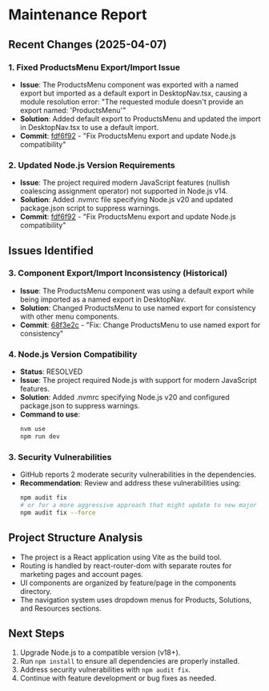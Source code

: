 # Maintenance Report

## Recent Changes (2025-04-07)

### 1. Fixed ProductsMenu Export/Import Issue
- **Issue**: The ProductsMenu component was exported with a named export but imported as a default export in DesktopNav.tsx, causing a module resolution error: "The requested module doesn't provide an export named: 'ProductsMenu'"
- **Solution**: Added default export to ProductsMenu and updated the import in DesktopNav.tsx to use a default import.
- **Commit**: [fdf6f92](https://github.com/hanzoai/hanzo.ai/commit/fdf6f92) - "Fix ProductsMenu export and update Node.js compatibility"

### 2. Updated Node.js Version Requirements
- **Issue**: The project required modern JavaScript features (nullish coalescing assignment operator) not supported in Node.js v14.
- **Solution**: Added .nvmrc file specifying Node.js v20 and updated package.json script to suppress warnings.
- **Commit**: [fdf6f92](https://github.com/hanzoai/hanzo.ai/commit/fdf6f92) - "Fix ProductsMenu export and update Node.js compatibility"



## Issues Identified

### 3. Component Export/Import Inconsistency (Historical)
- **Issue**: The ProductsMenu component was using a default export while being imported as a named export in DesktopNav.
- **Solution**: Changed ProductsMenu to use named export for consistency with other menu components.
- **Commit**: [68f3e2c](https://github.com/hanzoai/hanzo.ai/commit/68f3e2c) - "Fix: Change ProductsMenu to use named export for consistency"

### 4. Node.js Version Compatibility
- **Status**: RESOLVED
- **Issue**: The project required Node.js with support for modern JavaScript features.
- **Solution**: Added .nvmrc specifying Node.js v20 and configured package.json to suppress warnings.
- **Command to use**: 
  ```bash
  nvm use
  npm run dev
  ```

### 3. Security Vulnerabilities
- GitHub reports 2 moderate security vulnerabilities in the dependencies.
- **Recommendation**: Review and address these vulnerabilities using:
  ```bash
  npm audit fix
  # or for a more aggressive approach that might update to new major versions
  npm audit fix --force
  ```

## Project Structure Analysis
- The project is a React application using Vite as the build tool.
- Routing is handled by react-router-dom with separate routes for marketing pages and account pages.
- UI components are organized by feature/page in the components directory.
- The navigation system uses dropdown menus for Products, Solutions, and Resources sections.

## Next Steps
1. Upgrade Node.js to a compatible version (v18+).
2. Run `npm install` to ensure all dependencies are properly installed.
3. Address security vulnerabilities with `npm audit fix`.
4. Continue with feature development or bug fixes as needed.
